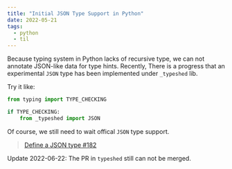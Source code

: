 ```yaml
---
title: "Initial JSON Type Support in Python"
date: 2022-05-21
tags:
  - python
  - til
---
```


Because typing system in Python lacks of recursive type, we can not annotate
JSON-like data for type hints. Recently, There is a progress that an
experimental `JSON` type has been implemented under `_typeshed` lib.

Try it like:

```python
from typing import TYPE_CHECKING

if TYPE_CHECKING:
    from _typeshed import JSON
```

Of course, we still need to wait offical `JSON` type support.

> [Define a JSON type #182](https://github.com/python/typing/issues/182#issuecomment-1133611222)

Update 2022-06-22: The PR in `typeshed` still can not be merged.
